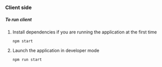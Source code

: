 ### Client side

##### To run client
1) Install dependencies if you are running the application at the first time

    `npm start`
2) Launch the application in developer mode

    `npm run start`